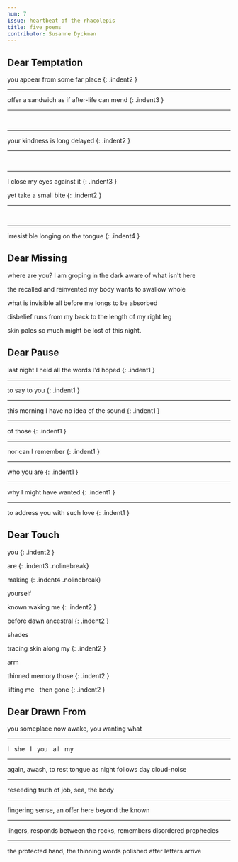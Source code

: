 ```yaml
---
num: 7
issue: heartbeat of the rhacolepis
title: five poems
contributor: Susanne Dyckman
---
```


<style>
.indent1 {
    text-indent: 2.75rem;
}

.indent2 {
    text-indent: 5.5rem;
}

.indent3 {
    text-indent: 8.25rem;
}

.indent4 {
    text-indent: 11.0rem;
}

.indent5 {
    text-indent: 13.75rem;
}

.indent6 {
    text-indent: 16.5rem;
}

.indent7 {
    text-indent: 19.25rem;
}

.indent8 {
    text-indent: 22.0rem;
}

.indent9 {
    text-indent: 24.75rem;
}

.indent10 {
    text-indent: 27.5rem;
}

</style>

## Dear Temptation

you appear from some far place
{: .indent2 }

---

offer a sandwich as if after-life can mend
{: .indent3 }

---

&nbsp;

---

your kindness is long delayed
{: .indent2 }

---

&nbsp;

---

I close my eyes against it
{: .indent3 }

yet take a small bite
{: .indent2 }

---

&nbsp;

---

irresistible longing on the tongue
{: .indent4 }

## Dear Missing

where are you? I am groping in the dark aware of what isn't here

the recalled and reinvented my body wants to swallow whole

what is invisible all before me longs to be absorbed

disbelief runs from my back to the length of my right leg

skin pales so much might be lost of this night.

## Dear Pause

last night I held all the words I'd hoped
{: .indent1 }

---

to say to you
{: .indent1 }

---

this morning I have no idea of the sound
{: .indent1 }

---

of those
{: .indent1 }

---

nor can I remember
{: .indent1 }

---

who you are
{: .indent1 }

---

why I might have wanted
{: .indent1 }

---

to address you with such love
{: .indent1 }

## Dear Touch

you
{: .indent2 }

are
{: .indent3 .nolinebreak}

making
{: .indent4 .nolinebreak}

yourself

known waking me
{: .indent2 }

before dawn ancestral
{: .indent2 }

shades

tracing skin along my
{: .indent2 }

arm

thinned memory those
{: .indent2 }

lifting me&nbsp;&nbsp;&nbsp;then gone
{: .indent2 }

## Dear Drawn From

you someplace now awake, you wanting what

---

I&nbsp;&nbsp;&nbsp;she&nbsp;&nbsp;&nbsp;I&nbsp;&nbsp;&nbsp;you&nbsp;&nbsp;&nbsp;all&nbsp;&nbsp;&nbsp;my

---

again, awash, to rest tongue as night follows day cloud-noise

---

reseeding truth of job, sea, the body

---

fingering sense, an offer here beyond the known

---

lingers, responds between the rocks, remembers disordered prophecies

---

the protected hand, the thinning words polished after letters arrive
